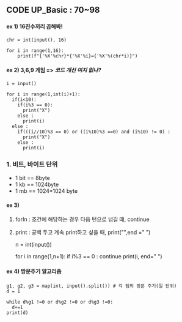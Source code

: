 ## CODE UP_Basic : 70~98
#### ex 1) 16진수끼리 곱해봐!
    chr = int(input(), 16)

    for i in range(1,16):
        print(f"{'%X'%chr}*{'%X'%i}={'%X'%(chr*i)}")

#### ex 2) 3,6,9 게임 => *코드 개선 여지 없나?*
    i = input()

    for i in range(1,int(i)+1):
      if(i<10):
        if(i%3 == 0):
          print("X")
        else :
          print(i)
      else : 
        if(((i//10)%3 == 0) or ((i%10)%3 ==0) and (i%10) != 0) :
          print("X")
        else :
          print(i)

### 1. 비트, 바이트 단위
- 1 bit == 8byte 
- 1 kb == 1024byte
- 1 mb == 1024*1024 byte

#### ex 3)
1. forIn : 조건에 해당하는 경우 다음 턴으로 넘길 떄, continue
2. print : 공백 두고 계속 print하고 싶을 때, print("",end =" ")


    n = int(input())
    
    for i in range(1,n+1):
        if i%3 == 0 :
            continue
        print(i, end=" ")

#### ex 4) 방문주기 알고리즘
    g1, g2, g3 = map(int, input().split()) # 각 팀의 방문 주기(일 단위)
    d = 1
    
    while d%g1 !=0 or d%g2 !=0 or d%g3 !=0:
      d+=1
    print(d)